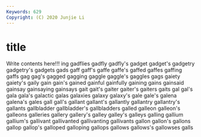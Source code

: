 ```yaml
---
Keywords: 629
Copyright: (C) 2020 Junjie Li
---
```


# title

Write contents here!!!
ing 
gadflies 
gadfly 
gadfly's 
gadget 
gadget's 
gadgetry 
gadgetry's
gadgets 
gads 
gaff 
gaff's 
gaffe 
gaffe's 
gaffed 
gaffes 
gaffing 
gaffs
gag 
gag's 
gagged 
gagging 
gaggle 
gaggle's 
gaggles 
gags 
gaiety 
gaiety's
gaily 
gain 
gain's 
gained 
gainful 
gainfully 
gaining 
gains 
gainsaid 
gainsay
gainsaying 
gainsays 
gait 
gait's 
gaiter 
gaiter's 
gaiters 
gaits 
gal 
gal's
gala 
gala's 
galactic 
galas 
galaxies 
galaxy 
galaxy's 
gale 
gale's 
galena
galena's 
gales 
gall 
gall's 
gallant 
gallant's 
gallantly 
gallantry 
gallantry's 
gallants
gallbladder 
gallbladder's 
gallbladders 
galled 
galleon 
galleon's 
galleons 
galleries 
gallery 
gallery's
galley 
galley's 
galleys 
galling 
gallium 
gallium's 
gallivant 
gallivanted 
gallivanting 
gallivants
gallon 
gallon's 
gallons 
gallop 
gallop's 
galloped 
galloping 
gallops 
gallows 
gallows's
gallowses 
galls 
